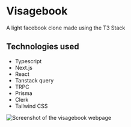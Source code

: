 # Visagebook

A light facebook clone made using the T3 Stack

## Technologies used

- Typescript
- Next.js
- React
- Tanstack query
- TRPC
- Prisma
- Clerk
- Tailwind CSS

![Screenshot of the visagebook webpage](https://media.discordapp.net/attachments/197959323966504960/1118631621768249445/image.png?width=1379&height=676)
